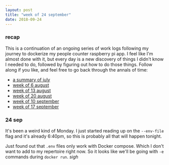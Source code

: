```yaml
---
layout: post
title: "week of 24 september"
date: 2018-09-24
---
```


### recap

This is a continuation of an ongoing series of work logs following my journey to dockerize my people counter raspberry pi app. I feel like I'm almost done with it, but every day is a new discovery of things I didn't know I needed to do, followed by figuring out how to do those things. Follow along if you like, and feel free to go back through the annals of time:
- [a summary of july](http://carylwyatt.github.io/blog/2018/08/03/work-log-jul-30)
- [week of 6 august](http://carylwyatt.github.io/blog/2018/08/06/week-of-6-august)
- [week of 13 august](http://carylwyatt.github.io/blog/2018/08/13/week-of-13-august)
- [week of 20 august](http://carylwyatt.github.io/blog/2018/08/20/week-of-20-august)
- [week of 10 september](http://carylwyatt.github.io/blog/2018/09/10/week-of-10-sep)
- [week of 17 september](http://carylwyatt.github.io/blog/2018/09/17/week-of-17-sep)

### 24 sep

It's been a weird kind of Monday. I just started reading up on the `--env-file` flag and it's already 6:40pm, so this is probably all that will happen tonight.

Just found out that `.env` files only work with Docker compose. Which I don't want to add to my repertoire right now. So it looks like we'll be going with `-e` commands during `docker run`. *sigh*
